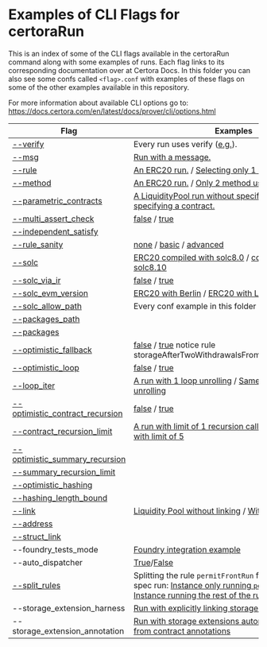 # Examples of CLI Flags for certoraRun

This is an index of some of the CLI flags available in the certoraRun command along with some examples of runs. Each flag links to its corresponding documentation over at Certora Docs. In this folder you can also see some confs called `<flag>.conf` with examples of these flags on some of the other examples available in this repository.

For more information about available CLI options go to: https://docs.certora.com/en/latest/docs/prover/cli/options.html

| Flag | Examples |
| ---- | -------- |
| [--verify](https://docs.certora.com/en/latest/docs/prover/cli/options.html#verify) | Every run uses verify ([e.g.](https://prover.certora.com/output/15800/83116717cc7a48f5b53172666a83817e?anonymousKey=0a5ee559275dcb173b18a69caeda4f33a2b8f014)). |
| [--msg](https://docs.certora.com/en/latest/docs/prover/cli/options.html#msg-description) | [Run with a message.](https://prover.certora.com/output/15800/1aa5389f01604c33817e4f9ccf2f70fc?anonymousKey=e6f6fbe19097097df6851846847f5139b930b394) |
| [--rule](https://docs.certora.com/en/latest/docs/prover/cli/options.html?highlight=bank#rule-rule-name) | [An ERC20 run.](https://prover.certora.com/output/15800/21e87636bbdc4f1783c467c70bffbd32?anonymousKey=23b497245d7c1614db30315093f2cd34900f99f9) /  [Selecting only 1 rule.](https://prover.certora.com/output/15800/c554c7baf7534fe0940c98c60883bc6f?anonymousKey=1cef55a4c343c50c82b40d7c400ae185ede867d8) |
| [--method](https://docs.certora.com/en/latest/docs/prover/cli/options.html?highlight=bank#method-method-signature) | [An ERC20 run.](https://prover.certora.com/output/15800/21e87636bbdc4f1783c467c70bffbd32?anonymousKey=23b497245d7c1614db30315093f2cd34900f99f9) / [Only 2 method used.](https://prover.certora.com/output/1512/1466f04172c64e7591e11786afacca1d?anonymousKey=4decee87149393ecb8f5a546795d173493ec6015) |
| [--parametric_contracts](https://docs.certora.com/en/latest/docs/prover/cli/options.html?highlight=bank#parametric-contracts-contract-name) | [A LiquidityPool run without specifying.](https://prover.certora.com/output/15800/7ba2e8562afd4a5782f282059a0c1f00?anonymousKey=e12b94385957f1ebb14c0c1d8a77ec6f8765da7a) / [With specifying a contract.](https://prover.certora.com/output/15800/309c9ba5749e41b6b5a8b151ab3dd616?anonymousKey=44524f6189d23054e528c2a3ba97cc21112194fd) |
| [--multi_assert_check](https://docs.certora.com/en/latest/docs/prover/cli/options.html?highlight=bank#multi-assert-check) | [false](https://prover.certora.com/output/15800/e11354b5e03441cc9ac1d210fe686347?anonymousKey=911ba098228465f7c6fc0ba1d4d40cbde83bef94) / [true](https://prover.certora.com/output/15800/23c97944b0074bebb7e79ad4cd852984?anonymousKey=6e4c43f376883162646e5c61101abdcf36131c4e) |
| [--independent_satisfy](https://docs.certora.com/en/latest/docs/prover/cli/options.html?highlight=bank#independent-satisfy) | |
| [--rule_sanity](https://docs.certora.com/en/latest/docs/prover/cli/options.html?highlight=bank#rule-sanity) | [none](https://prover.certora.com/output/15800/16fdf7aa282243e591889d9ec27a71ef?anonymousKey=6bdd16c5780e0127246ddc3eea3ee8a22c9729b8) / [basic](https://prover.certora.com/output/15800/2c5aa93c4bc54a939dea395202c0e47c?anonymousKey=bf07b5bdc3a7c7b28fda762942b02456731d2371) / [advanced](https://prover.certora.com/output/15800/e44ef408e1794a8fa32178f63fbe83da?anonymousKey=4afd4e7f98fc3d11d03b0a8522d417a2671f70fe) |
| [--solc](https://docs.certora.com/en/latest/docs/prover/cli/options.html?highlight=bank#solc) | [ERC20 compiled with solc8.0](https://prover.certora.com/output/15800/aa8e3c59b7434058a1f0927f6cd1da77?anonymousKey=099deb423f4cb86913f8a536309ea8a64511ca46) / [compiled with solc8.10](https://prover.certora.com/output/15800/c67c4072730d40f7b081556ddf78334e?anonymousKey=e9d7ffddc9f338e3a865505fbbe18f095823ae43) |
| [--solc_via_ir](https://docs.certora.com/en/latest/docs/prover/cli/options.html?highlight=bank#solc-via-ir) | [false](https://prover.certora.com/output/15800/83116717cc7a48f5b53172666a83817e?anonymousKey=0a5ee559275dcb173b18a69caeda4f33a2b8f014) / [true](https://prover.certora.com/output/15800/4a29b3f21b884b8d8fc5550f61fa45b7?anonymousKey=f1909b5b181ae4534377501a3c06c896bfff2d67) |
| [--solc_evm_version](https://docs.certora.com/en/latest/docs/prover/cli/options.html?highlight=bank#solc-evm-version) | [ERC20 with Berlin](https://prover.certora.com/output/15800/1d55dc0613b444f2a690fce8f645d9d1?anonymousKey=9efa9f0b59bfc8c37aa7c9d0d8573c9d99f1c2cf) / [ERC20 with London](https://prover.certora.com/output/15800/115e1f215f344fefb7dd389cb4db9d9f?anonymousKey=75c515fd97ff0ae21b887b5915db180d807dc9d2) |
| [--solc_allow_path](https://docs.certora.com/en/latest/docs/prover/cli/options.html?highlight=bank#solc-allow-path) | Every conf example in this folder has it. |
| [--packages_path](https://docs.certora.com/en/latest/docs/prover/cli/options.html?highlight=bank#packages-path) | |
| [--packages](https://docs.certora.com/en/latest/docs/prover/cli/options.html?highlight=bank#packages) | |
| [--optimistic_fallback](https://docs.certora.com/en/latest/docs/prover/cli/options.html#optimistic-fallback) | [false](https://prover.certora.com/output/15800/5f15bade773a4d5c9494408d3751156c?anonymousKey=c28bae503fe3444c21adc2971bda5a2f74e685cc) / [true](https://prover.certora.com/output/15800/a23a21a8ef9642ba83d97547fc361b70?anonymousKey=596e02bc0b6976504873489348d118bdbb2abb7f)  notice rule storageAfterTwoWithdrawalsFromInitDoesNotChange |
| [--optimistic_loop](https://docs.certora.com/en/latest/docs/prover/cli/options.html?highlight=bank#optimistic-loop) | [false](https://prover.certora.com/output/15800/8db8b5eaeb244ba490394e05edac0fe1?anonymousKey=5067d0c0908cc2f1cb348e8b163bfec327884cee) / [true](https://prover.certora.com/output/15800/89e59b62f44f439c9502363cef4e7b49?anonymousKey=bac549ca44168b6e0b282a980240c247b34d77ee) |
| [--loop_iter](https://docs.certora.com/en/latest/docs/prover/cli/options.html?highlight=bank#loop-iter) | [A run with 1 loop unrolling](https://prover.certora.com/output/15800/9b085d85bcc345d5bd2612f8bea5da98?anonymousKey=a6c544d73525dcb582eba2b971d85d97c16b35db) / [Same run with 3 loop unrolling](https://prover.certora.com/output/15800/0b152fe8cfcc41168429a287fa2ba7f8?anonymousKey=38fd94f0ac9bd36f3cecb23d8275b23b864e2d77) |
| [--optimistic_contract_recursion](https://docs.certora.com/en/latest/docs/prover/cli/options.html#optimistic-contract-recursion) | [false](https://prover.certora.com/output/15800/908365f5dfb04e2b9a6d0dfef3a7c006?anonymousKey=2db3842d23c9fb7a6065551ed56fc9bdfa815595) / [true](https://prover.certora.com/output/15800/65a836c4a9f542f79ad7e2fd563a8a18?anonymousKey=2bb9bcbad7f489038331183b3e6573fec4235c73) |
| [--contract_recursion_limit](https://docs.certora.com/en/latest/docs/prover/cli/options.html#contract-recursion-limit) | [A run with limit of 1 recursion calls](https://prover.certora.com/output/15800/e2b6169b29af4a1a984a12cfb7192754?anonymousKey=8377c4f7bc0388ede45cef5aac6bfe6746471bec) / [Same run but with limit of 5](https://prover.certora.com/output/15800/e30361434d7d4f90835977a131226ea3?anonymousKey=6a06425fa5a78281927156369530d28fca0578a6) |
| [--optimistic_summary_recursion](https://docs.certora.com/en/latest/docs/prover/cli/options.html?highlight=bank#optimistic-summary-recursion) | |
| [--summary_recursion_limit](https://docs.certora.com/en/latest/docs/prover/cli/options.html?highlight=bank#summary-recursion-limit) | |
| [--optimistic_hashing](https://docs.certora.com/en/latest/docs/prover/cli/options.html?highlight=bank#optimistic-hashing) | |
| [--hashing_length_bound](https://docs.certora.com/en/latest/docs/prover/cli/options.html?highlight=bank#hashing-length-bound) | |
| [--link](https://docs.certora.com/en/latest/docs/prover/cli/options.html?highlight=bank#link) | [Liquidity Pool without linking](https://prover.certora.com/output/15800/e80f04180604458597fecc47c2b64e74?anonymousKey=b893bb90a8858acf903ba4aff1006af89a96d188) / [With linking](https://prover.certora.com/output/15800/f8f4b7a9180b49c1acdff4111a3c8e7a?anonymousKey=4a5b9ea156448922f7a1b4a25311d2b1e5c676ad) |
| [--address](https://docs.certora.com/en/latest/docs/prover/cli/options.html?highlight=bank#address) | |
| [--struct_link](https://docs.certora.com/en/latest/docs/prover/cli/options.html?highlight=bank#struct-link) | |
| --foundry_tests_mode | [Foundry integration example](https://prover.certora.com/output/15800/70e5d5141ce34e4eae0f9966b78b34d9?anonymousKey=40a3a0266ff277d769a873681b1fc7829b0b5c55) |
| --auto_dispatcher | [True](https://prover.certora.com/output/15800/e803efce805b473e9347e6b1b47fd8ac?anonymousKey=8b01aeed7d78c9165d7f79df8639aa7da550f361)/[False](https://prover.certora.com/output/15800/d65194e18b1c442db1182d3266ec6638?anonymousKey=536d7d2b5bf3cb3d75a5a06c0a002fc68a9e76e1) |
| [--split_rules](https://docs.certora.com/en/latest/docs/prover/cli/options.html#split-rules-rule-name-pattern) | Splitting the rule `permitFrontRun` from an ERC20 full spec run: [Instance only running `permitFrontRun`](https://prover.certora.com/output/15800/662059e5f478418c872504d1c922dcdf?anonymousKey=8da20e873559812bcba3c2045aad35e9e20f6fb7), [Instance running the rest of the rules](https://prover.certora.com/output/15800/6a7d370b3d894807bbbf73d2711c9da0?anonymousKey=149479f02f6bef7df0dcf2571b86c3066dbaa119) |
| --storage_extension_harness | [Run with explicitly linking storage extensions](https://prover.certora.com/output/15800/543879464f414c83808de3e6a82ed8e4?anonymousKey=0ab61fb1696709f02cf2f11d941f987131b85143) |
| --storage_extension_annotation | [Run with storage extensions automatically inferred from contract annotations](https://prover.certora.com/output/15800/f1268b54ce384557b88f5706876c87a2?anonymousKey=2d1f255e9df4ac307b8f5a53d6693b108087f26b) |